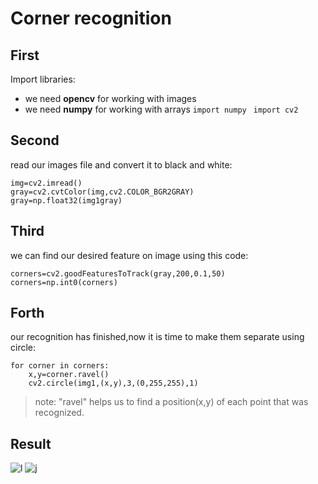 # Corner recognition


## First

Import libraries:

 -  we need **opencv**  for working with images
 - we need **numpy**  for working with arrays
  `import numpy`
 ` import cv2`

    
   




## Second
read our images file and convert it to black and white:


    img=cv2.imread()
    gray=cv2.cvtColor(img,cv2.COLOR_BGR2GRAY)
    gray=np.float32(img1gray)

 ## Third

we can find our desired feature on image using this code:

    corners=cv2.goodFeaturesToTrack(gray,200,0.1,50)
	corners=np.int0(corners)
 ## Forth
our recognition has finished,now it is time to make them separate using circle:
 

	for corner in corners:
		x,y=corner.ravel()
		cv2.circle(img1,(x,y),3,(0,255,255),1)


> note:
> "ravel" helps us to find a position(x,y) of each point that was recognized.

 ## Result
 ![](https://lh3.googleusercontent.com/h92PEVwXnblAN8QXgm5q2D0U5z8CoLufm5FK6woABxDX4tZL058Aplwv1KZWFSkSA87nHHc5F8Q "l")
![](https://lh3.googleusercontent.com/pnz3GoZkWNPZ8yejIK82ojH7y_ngm1UWxEgrTUMQHMPO0shcEnQKVgUOSzodBZ69bYzIzOVUaqY "j")



